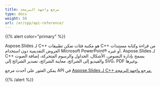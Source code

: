 ```yaml
---
title: مرجع واجهة البرمجة
type: docs
weight: 50
url: /ar/cpp/api-reference/
---
```


{{% alert color="primary" %}} 

Aspose.Slides لـ C++ هو مكتبة فئات تمكن تطبيقات C++ من قراءة وكتابة مستندات العروض التقديمية 
دون استخدام Microsoft PowerPoint® أو غيره. Aspose.Slides لـ C++ يسمح بإدارة النصوص، الأشكال، 
الجداول والرسوم المتحركة، إضافة الصوت والفيديو إلى الشرائح، معاينة الشرائح، تصدير الشرائح إلى SVG، PDF وغيرها.

يمكن العثور على أحدث مرجع API في 
[Aspose.Slides لـ C++ مرجع واجهة البرمجة.](https://reference.aspose.com/slides/cpp/)

{{% /alert %}}